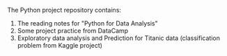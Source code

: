 The Python project repository contains:
1. The reading notes for "Python for Data Analysis"
2. Some project practice from DataCamp
3. Exploratory data analysis and Prediction for Titanic data (classification problem from Kaggle project)
